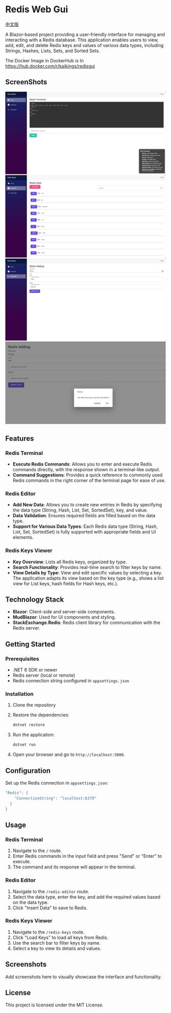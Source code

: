 # Redis Web Gui

[中文版](README_zh.md)

A Blazor-based project providing a user-friendly interface for managing and interacting with a Redis database. This application enables users to view, add, edit, and delete Redis keys and values of various data types, including Strings, Hashes, Lists, Sets, and Sorted Sets.

The Docker Image in DockerHub is In  https://hub.docker.com/r/kaikings/redisgui

## ScreenShots
![1](README/1.png)
![2](README/2.png)
![3](README/3.png)
![4](README/4.png)

## Features

### Redis Terminal

- **Execute Redis Commands**: Allows you to enter and execute Redis commands directly, with the response shown in a terminal-like output.
- **Command Suggestions**: Provides a quick reference to commonly used Redis commands in the right corner of the terminal page for ease of use.

### Redis Editor

- **Add New Data**: Allows you to create new entries in Redis by specifying the data type (String, Hash, List, Set, SortedSet), key, and value.
- **Data Validation**: Ensures required fields are filled based on the data type.
- **Support for Various Data Types**: Each Redis data type (String, Hash, List, Set, SortedSet) is fully supported with appropriate fields and UI elements.

### Redis Keys Viewer

- **Key Overview**: Lists all Redis keys, organized by type.
- **Search Functionality**: Provides real-time search to filter keys by name.
- **View Details by Type**: View and edit specific values by selecting a key. The application adapts its view based on the key type (e.g., shows a list view for List keys, hash fields for Hash keys, etc.).

## Technology Stack

- **Blazor**: Client-side and server-side components.
- **MudBlazor**: Used for UI components and styling.
- **StackExchange.Redis**: Redis client library for communication with the Redis server.

## Getting Started

### Prerequisites

- .NET 6 SDK or newer
- Redis server (local or remote)
- Redis connection string configured in `appsettings.json`

### Installation

1. Clone the repository

2. Restore the dependencies:

   ```c
   dotnet restore
   ```

3. Run the application:

   ```c
   dotnet run
   ```

4. Open your browser and go to `http://localhost:5000`.

## Configuration

Set up the Redis connection in `appsettings.json`:

```c
"Redis": {
    "ConnectionString": "localhost:6379"
  }
}
```

## Usage

### Redis Terminal

1. Navigate to the `/` route.
2. Enter Redis commands in the input field and press "Send" or "Enter" to execute.
3. The command and its response will appear in the terminal.

### Redis Editor

1. Navigate to the `/redis-editor` route.
2. Select the data type, enter the key, and add the required values based on the data type.
3. Click "Insert Data" to save to Redis.

### Redis Keys Viewer

1. Navigate to the `/redis-keys` route.
2. Click "Load Keys" to load all keys from Redis.
3. Use the search bar to filter keys by name.
4. Select a key to view its details and values.

## Screenshots

Add screenshots here to visually showcase the interface and functionality.

## License

This project is licensed under the MIT License.
